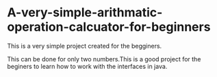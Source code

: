 # A-very-simple-arithmatic-operation-calcuator-for-beginners
This is a very simple project created for the begginers. 

This can be done for only two numbers.This is a good project for the beginers to learn how to work with the interfaces in java.
